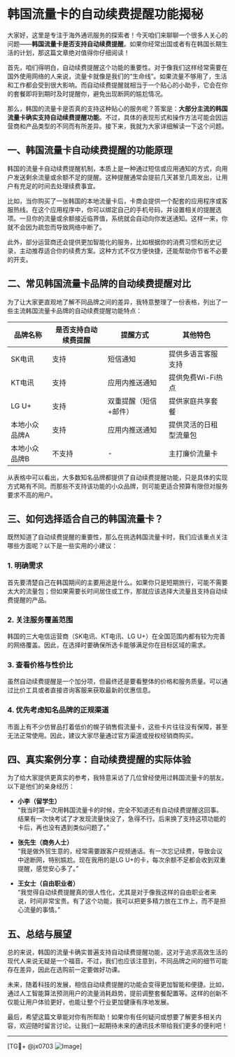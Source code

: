 # 韩国流量卡的自动续费提醒功能揭秘

大家好，这里是专注于海外通讯服务的探索者！今天咱们来聊聊一个很多人关心的问题——**韩国流量卡是否支持自动续费提醒**。如果你经常出国或者有在韩国长期生活的计划，那这篇文章绝对值得你仔细阅读！

首先，咱们得明白，自动续费提醒这个功能的重要性。对于像我们这样经常需要在国外使用网络的人来说，流量卡就像是我们的“生命线”。如果流量不够用了，生活和工作都会受到很大影响。而自动续费提醒就相当于一个贴心的小助手，它会在你的套餐即将到期时及时提醒你，避免出现断网的尴尬情况。

那么，韩国的流量卡是否真的支持这种贴心的服务呢？答案是：**大部分主流的韩国流量卡确实支持自动续费提醒功能**。不过，具体的表现形式和操作方法可能会因运营商和产品类型的不同而有所差异。接下来，我就为大家详细解读一下这个问题。

## 一、韩国流量卡自动续费提醒的功能原理

韩国的流量卡自动续费提醒机制，本质上是一种通过短信或应用通知的方式，向用户发送剩余流量或余额不足的提醒。这种提醒通常会提前几天甚至几周发出，让用户有充足的时间去处理续费事宜。

比如，当你购买了一张韩国的本地流量卡后，卡商会提供一个配套的应用程序或客服热线。在这个应用程序中，你可以绑定自己的手机号码，并设置相关的提醒选项。一旦你的流量或余额接近临界值，系统就会自动向你发送通知。这样一来，你就不会因为疏忽而导致网络中断了。

此外，部分运营商还会提供更加智能化的服务，比如根据你的消费习惯和历史记录，主动推荐适合你的续费方案。这种方式不仅方便快捷，还能帮助你节省不必要的开支。

## 二、常见韩国流量卡品牌的自动续费提醒对比

为了让大家更直观地了解不同品牌之间的差异，我特意整理了一份表格，列出了一些主流韩国流量卡品牌的自动续费提醒功能特点：

| 品牌名称       | 是否支持自动续费提醒 | 提醒方式           | 其他特色                          |
|----------------|--------------------|------------------|---------------------------------|
| SK电讯         | 支持               | 短信通知          | 提供多语言客服支持                |
| KT电讯         | 支持               | 应用内推送通知    | 提供免费Wi-Fi热点                 |
| LG U+          | 支持               | 双重提醒（短信+邮件） | 提供家庭共享套餐                   |
| 本地小众品牌A   | 支持               | 应用内推送通知    | 提供灵活的日租型流量包              |
| 本地小众品牌B   | 不支持             | -                | 主打廉价流量卡                     |

从表格中可以看出，大多数知名品牌都提供了自动续费提醒功能，只是具体的实现方式略有不同。而那些不支持该功能的小众品牌，则可能更适合预算有限但对服务要求不高的用户。

## 三、如何选择适合自己的韩国流量卡？

既然知道了自动续费提醒的重要性，那么在挑选韩国流量卡时，我们应该重点关注哪些方面呢？以下是一些实用的小建议：

### 1. **明确需求**
首先要清楚自己在韩国期间的主要用途是什么。如果你只是短期旅行，可能不需要太大的流量包；但如果需要长时间居住或工作，那就应该选择大流量且支持自动续费提醒的产品。

### 2. **关注服务覆盖范围**
韩国的三大电信运营商（SK电讯、KT电讯、LG U+）在全国范围内都有较为完善的网络覆盖。因此，在选择时要确保所选卡能够满足你在目标区域的需求。

### 3. **查看价格与性价比**
虽然自动续费提醒是一个加分项，但最终还是要看整体的价格和服务质量。可以通过比价工具或者直接咨询客服来获取最新的优惠信息。

### 4. **优先考虑知名品牌的正规渠道**
市面上有不少仿冒品打着低价的幌子销售假流量卡，这些卡片往往没有保障，甚至无法正常使用。因此，建议大家尽量通过官方渠道或授权经销商购买。

## 四、真实案例分享：自动续费提醒的实际体验

为了给大家提供更真实的参考，我特意采访了几位曾经使用过韩国流量卡的朋友。以下是他们的亲身经历：

- **小李（留学生）**  
“我当时第一次用韩国流量卡的时候，完全不知道还有自动续费提醒这回事。结果有一次快考试了才发现流量快没了，急得不行。后来换了支持这项功能的卡后，再也没有遇到类似问题了。”

- **张先生（商务人士）**  
“我是做外贸生意的，经常需要跟客户视频通话。有一次忘记续费，导致会议中途断网，特别尴尬。现在我用的是LG U+的卡，每次余额不足都会收到双重提醒，感觉安心多了。”

- **王女士（自由职业者）**  
“我觉得自动续费提醒真的很人性化，尤其是对于像我这样的自由职业者来说，时间非常宝贵。有了这个功能，我可以把更多精力放在工作上，而不是担心流量的事情。”

## 五、总结与展望

总的来说，韩国的流量卡确实普遍支持自动续费提醒功能，这对于追求高效生活的现代人来说无疑是一个福音。不过，我们也应该注意到，不同品牌之间的细节可能存在差异，因此在选购前一定要做好功课。

未来，随着科技的发展，相信自动续费提醒的功能会变得更加智能和便捷。比如，通过人工智能算法预测用户的流量消耗趋势，提前调整套餐配置等。这样的创新不仅能让用户体验更好，也能让整个行业更加健康有序地发展。

最后，希望这篇文章能对你有所帮助！如果你有任何疑问或想要了解更多相关内容，欢迎随时留言讨论。让我们一起期待未来的通讯技术带给我们更多的便利吧！

---

[TG💪+ @jx0703 ![Image](https://github.com/user-attachments/assets/dbca1d08-cadb-493c-b0ec-ad6f7a83f270)]